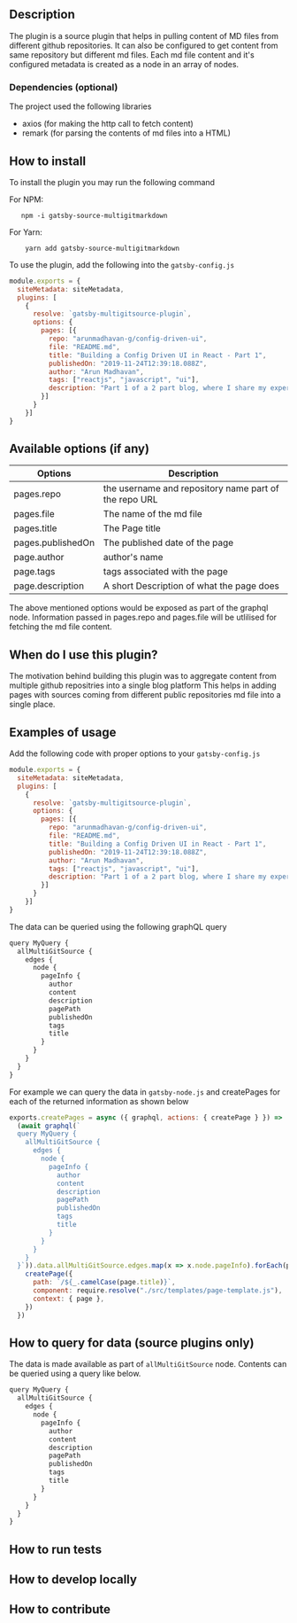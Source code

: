 ## Description

The plugin is a source plugin that helps in pulling content of MD files from different github repositories. 
It can also be configured to get content from same repository but different md files. 
Each md file content and it's configured metadata is created as a node in an array of nodes. 


### Dependencies (optional)

The project used the following libraries 
 - axios (for making the http call to fetch content)
 - remark (for parsing the contents of md files into a HTML)


## How to install

To install the plugin you may run the following command

For NPM: 
```
   npm -i gatsby-source-multigitmarkdown
```

For Yarn:
```
    yarn add gatsby-source-multigitmarkdown
```

To use the plugin, add the following into the `gatsby-config.js`

```js
module.exports = {
  siteMetadata: siteMetadata,
  plugins: [
    {
      resolve: `gatsby-multigitsource-plugin`,
      options: {
        pages: [{
          repo: "arunmadhavan-g/config-driven-ui",
          file: "README.md",
          title: "Building a Config Driven UI in React - Part 1",
          publishedOn: "2019-11-24T12:39:18.088Z",
          author: "Arun Madhavan",
          tags: ["reactjs", "javascript", "ui"],
          description: "Part 1 of a 2 part blog, where I share my experiences with development of a configuration driven UI to build their executive dashboard",
        }]
      }
    }]
}
```

## Available options (if any)

| Options | Description |
| --- | --- |
|pages.repo| the username and repository name part of the repo URL |
|pages.file | The name of the md file |
|pages.title | The Page title |
|pages.publishedOn | The published date of the page |
|page.author | author's name |
|page.tags | tags associated with the page |
|page.description | A short Description of what the page does |
 
 The above mentioned options would be exposed as part of the graphql node. 
 Information passed in pages.repo and pages.file will be utlilised for fetching the md file content.
 
 

## When do I use this plugin?

The motivation behind building this plugin was to aggregate content from multiple github repositries into a single blog platform
This helps in adding pages with sources coming from different public repositories md file into a single place. 


## Examples of usage

Add the following code with proper options to your `gatsby-config.js`
```js
module.exports = {
  siteMetadata: siteMetadata,
  plugins: [
    {
      resolve: `gatsby-multigitsource-plugin`,
      options: {
        pages: [{
          repo: "arunmadhavan-g/config-driven-ui",
          file: "README.md",
          title: "Building a Config Driven UI in React - Part 1",
          publishedOn: "2019-11-24T12:39:18.088Z",
          author: "Arun Madhavan",
          tags: ["reactjs", "javascript", "ui"],
          description: "Part 1 of a 2 part blog, where I share my experiences with development of a configuration driven UI to build their executive dashboard",
        }]
      }
    }]
}
```

The data can be queried using the following graphQL query
```js
query MyQuery {
  allMultiGitSource {
    edges {
      node {
        pageInfo {
          author
          content
          description
          pagePath
          publishedOn
          tags
          title
        }
      }
    }
  }
}
```

For example we can query the data in `gatsby-node.js` and createPages for each of the returned information as shown below

```js
exports.createPages = async ({ graphql, actions: { createPage } }) =>
  (await graphql(`
  query MyQuery {
    allMultiGitSource {
      edges {
        node {
          pageInfo {
            author
            content
            description
            pagePath
            publishedOn
            tags
            title
          }
        }
      }
    }
  }`)).data.allMultiGitSource.edges.map(x => x.node.pageInfo).forEach(page => {
    createPage({
      path: `/${_.camelCase(page.title)}`,
      component: require.resolve("./src/templates/page-template.js"),
      context: { page },
    })
  })
```

## How to query for data (source plugins only)

The data is made available as part of `allMultiGitSource` node. 
Contents can be queried using a query like below. 

```js
query MyQuery {
  allMultiGitSource {
    edges {
      node {
        pageInfo {
          author
          content
          description
          pagePath
          publishedOn
          tags
          title
        }
      }
    }
  }
}
``` 
## How to run tests

## How to develop locally

## How to contribute

